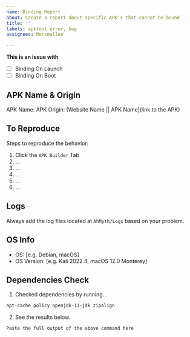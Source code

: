 ```yaml
---
name: Binding Report
about: Create a report about specific APK's that cannot be bound
title: ''
labels: apktool error, bug
assignees: Morsmalleo

---
```


**This is an issue with**
- [ ] Binding On Launch
- [ ] Binding On Boot

## **APK Name & Origin**
APK Name: 
APK Origin: [Website Name || APK Name](link to the APK)
## **To Reproduce**
Steps to reproduce the behavior:
1. Click the `APK Builder` Tab
2. ...
3. ...
4. ...
5. ...
6. ...

## Logs
Always add the log files located at `AhMyth/Logs` based on your problem.

## **OS Info**
 - OS: [e.g. Debian, macOS]
 - OS Version: [e.g. Kali 2022.4, macOS 12.0 Monterey]

## Dependencies Check
1. Checked dependencies by running...
```zsh 
apt-cache policy openjdk-11-jdk zipalign
```
2. See the results below.
```zsh
Paste the full output of the above command here
```
